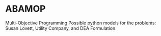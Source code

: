 # ABAMOP
Multi-Objective Programming
Possible python models for the problems: Susan Lovett, Utility Company, and DEA Formulation.